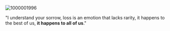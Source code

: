 ![1000001996](https://github.com/user-attachments/assets/9d8c8d67-cf26-406c-894b-75d50d2b5ee9)

"I understand your sorrow, loss is an emotion that lacks rarity, it happens to the best of us, **it happens to all of us**."
